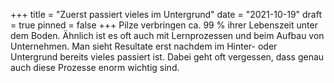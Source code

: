 +++
title = "Zuerst passiert vieles im Untergrund"
date = "2021-10-19"
draft = true
pinned = false
+++
Pilze verbringen ca. 99 % ihrer Lebenszeit unter dem Boden. Ähnlich ist es oft auch mit Lernprozessen und beim Aufbau von Unternehmen. Man sieht Resultate erst nachdem im Hinter- oder Untergrund bereits vieles passiert ist. Dabei geht oft vergessen, dass genau auch diese Prozesse enorm wichtig sind.